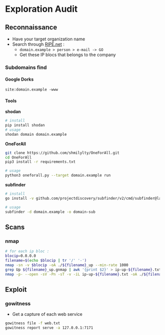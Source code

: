 # Exploration Audit

## Reconnaissance

* Have your target organization name
* Search through [RIPE.net](https://apps.db.ripe.net/db-web-ui/fulltextsearch) :&#x20;
  * `domain.example > person > e-mail -> GO`
  * Get these IP blocs that belongs to the company

### Subdomains find

#### Google Dorks

```txt
site:domain.example -www
```

#### Tools

**shodan**

```bash
# install
pip install shodan
# usage
shodan domain domain.example
```

**OneForAll**

```bash
git clone https://github.com/shmilylty/OneForAll.git
cd OneForAll
pip3 install -r requirements.txt

# usage
python3 oneforall.py --target domain.example run 
```

**subfinder**

```bash
# install 
go install -v github.com/projectdiscovery/subfinder/v2/cmd/subfinder@latest

# usage
subfinder -d domain.example -o domain-sub
```

## Scans

### nmap

```bash
# for each ip bloc :
blocip=0.0.0.0
filename=$(echo $blocip | tr '/' '-')
nmap -sn -v $blocip -oA ./${filename}_up --min-rate 1000
grep Up ${filename}_up.gnmap | awk '{print $2}' > ip-up-${filename}.txt
nmap -p- --open -sV -Pn -sT -v -iL ip-up-${filename}.txt -oA ./${filename}-full-scan --min-rate 1000
```

## Exploit

### gowitness

* Get a capture of each web service

```bash
gowitness file -f web.txt
gowitness report serve -a 127.0.0.1:7171
```
